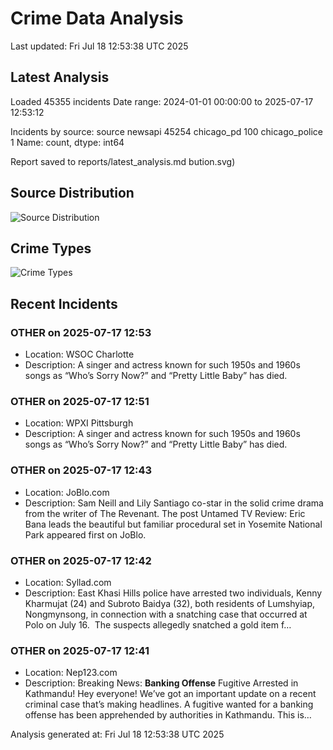 # Crime Data Analysis
Last updated: Fri Jul 18 12:53:38 UTC 2025

## Latest Analysis

Loaded 45355 incidents
Date range: 2024-01-01 00:00:00 to 2025-07-17 12:53:12

Incidents by source:
source
newsapi           45254
chicago_pd          100
chicago_police        1
Name: count, dtype: int64

Report saved to reports/latest_analysis.md
bution.svg)

## Source Distribution
![Source Distribution](images/source_distribution.svg)

## Crime Types
![Crime Types](images/crime_types.svg)

## Recent Incidents

### OTHER on 2025-07-17 12:53
- Location: WSOC Charlotte
- Description: A singer and actress known for such 1950s and 1960s  songs as “Who’s Sorry Now?” and “Pretty Little Baby” has died.


### OTHER on 2025-07-17 12:51
- Location: WPXI Pittsburgh
- Description: A singer and actress known for such 1950s and 1960s  songs as “Who’s Sorry Now?” and “Pretty Little Baby” has died.


### OTHER on 2025-07-17 12:43
- Location: JoBlo.com
- Description: Sam Neill and Lily Santiago co-star in the solid crime drama from the writer of The Revenant.
The post Untamed TV Review: Eric Bana leads the beautiful but familiar procedural set in Yosemite National Park appeared first on JoBlo.


### OTHER on 2025-07-17 12:42
- Location: Syllad.com
- Description: East Khasi Hills police have arrested two individuals, Kenny Kharmujat (24) and Subroto Baidya (32), both residents of Lumshyiap, Nongmynsong, in connection with a snatching case that occurred at Polo on July 16.  The suspects allegedly snatched a gold item f…


### OTHER on 2025-07-17 12:41
- Location: Nep123.com
- Description: Breaking News: **Banking Offense** Fugitive Arrested in Kathmandu! Hey everyone! We’ve got an important update on a recent criminal case that’s making headlines. A fugitive wanted for a banking offense has been apprehended by authorities in Kathmandu. This is…

Analysis generated at: Fri Jul 18 12:53:38 UTC 2025

